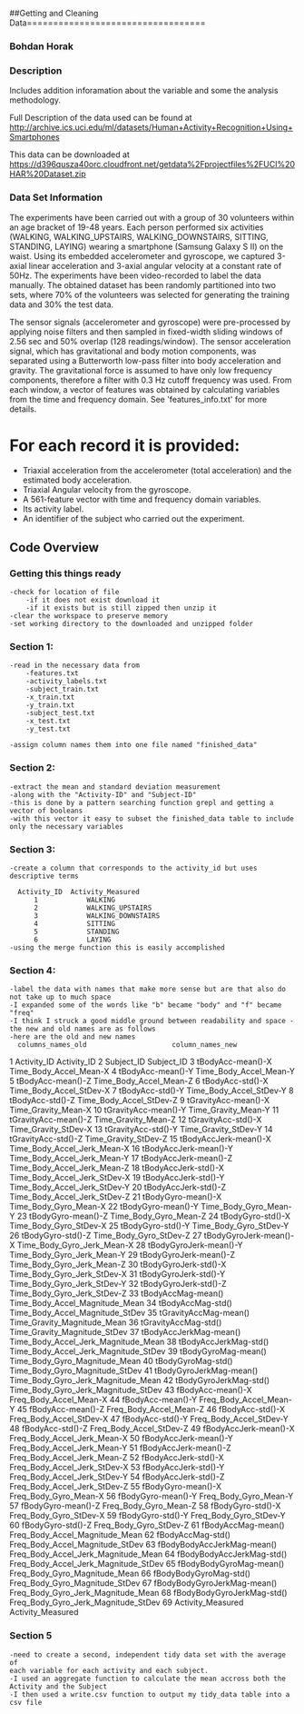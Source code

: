 ##Getting and Cleaning Data==================================

### Bohdan Horak

### Description 
Includes addition inforamation about the variable and some the analysis methodology.

Full Description of the data used can be found at 
http://archive.ics.uci.edu/ml/datasets/Human+Activity+Recognition+Using+Smartphones 

This data can be downloaded at 
https://d396qusza40orc.cloudfront.net/getdata%2Fprojectfiles%2FUCI%20HAR%20Dataset.zip 

### Data Set Information 

The experiments have been carried out with a group of 30 volunteers within an age bracket of 19-48 years. Each person performed six activities (WALKING, WALKING_UPSTAIRS, WALKING_DOWNSTAIRS, SITTING, STANDING, LAYING) wearing a smartphone (Samsung Galaxy S II) on the waist. Using its embedded accelerometer and gyroscope, we captured 3-axial linear acceleration and 3-axial angular velocity at a constant rate of 50Hz. The experiments have been video-recorded to label the data manually. The obtained dataset has been randomly partitioned into two sets, where 70% of the volunteers was selected for generating the training data and 30% the test data. 

The sensor signals (accelerometer and gyroscope) were pre-processed by applying noise filters and then sampled in fixed-width sliding windows of 2.56 sec and 50% overlap (128 readings/window). The sensor acceleration signal, which has gravitational and body motion components, was separated using a Butterworth low-pass filter into body acceleration and gravity. The gravitational force is assumed to have only low frequency components, therefore a filter with 0.3 Hz cutoff frequency was used. From each window, a vector of features was obtained by calculating variables from the time and frequency domain. See 'features_info.txt' for more details. 

For each record it is provided:
======================================

- Triaxial acceleration from the accelerometer (total acceleration) and the estimated body acceleration.
- Triaxial Angular velocity from the gyroscope. 
- A 561-feature vector with time and frequency domain variables. 
- Its activity label. 
- An identifier of the subject who carried out the experiment.

## Code Overview

### Getting this things ready
    -check for location of file
        -if it does not exist download it
        -if it exists but is still zipped then unzip it
    -clear the workspace to preserve memory
    -set working directory to the downloaded and unzipped folder
### Section 1:
    -read in the necessary data from
        -features.txt
        -activity_labels.txt
        -subject_train.txt
        -x_train.txt
        -y_train.txt
        -subject_test.txt
        -x_test.txt
        -y_test.txt
        
    -assign column names them into one file named "finished_data"
### Section 2:
    -extract the mean and standard deviation measurement
    -along with the "Activity-ID" and "Subject-ID"
    -this is done by a pattern searching function grepl and getting a vector of booleans
    -with this vector it easy to subset the finished_data table to include only the necessary variables
### Section 3:
    -create a column that corresponds to the activity_id but uses descriptive terms
   
      Activity_ID  Activity_Measured
          1            WALKING
          2            WALKING_UPSTAIRS
          3            WALKING_DOWNSTAIRS
          4            SITTING
          5            STANDING
          6            LAYING
    -using the merge function this is easily accomplished
### Section 4:
    -label the data with names that make more sense but are that also do not take up to much space 
    -I expanded some of the words like "b" became "body" and "f" became "freq"
    -I think I struck a good middle ground between readability and space - the new and old names are as follows
    -here are the old and new names 
      columns_names_old                     column_names_new
1                  Activity_ID                          Activity_ID
2                   Subject_ID                           Subject_ID
3            tBodyAcc-mean()-X               Time_Body_Accel_Mean-X
4            tBodyAcc-mean()-Y               Time_Body_Accel_Mean-Y
5            tBodyAcc-mean()-Z               Time_Body_Accel_Mean-Z
6             tBodyAcc-std()-X              Time_Body_Accel_StDev-X
7             tBodyAcc-std()-Y              Time_Body_Accel_StDev-Y
8             tBodyAcc-std()-Z              Time_Body_Accel_StDev-Z
9         tGravityAcc-mean()-X                  Time_Gravity_Mean-X
10        tGravityAcc-mean()-Y                  Time_Gravity_Mean-Y
11        tGravityAcc-mean()-Z                  Time_Gravity_Mean-Z
12         tGravityAcc-std()-X                 Time_Gravity_StDev-X
13         tGravityAcc-std()-Y                 Time_Gravity_StDev-Y
14         tGravityAcc-std()-Z                 Time_Gravity_StDev-Z
15       tBodyAccJerk-mean()-X          Time_Body_Accel_Jerk_Mean-X
16       tBodyAccJerk-mean()-Y          Time_Body_Accel_Jerk_Mean-Y
17       tBodyAccJerk-mean()-Z          Time_Body_Accel_Jerk_Mean-Z
18        tBodyAccJerk-std()-X         Time_Body_Accel_Jerk_StDev-X
19        tBodyAccJerk-std()-Y         Time_Body_Accel_Jerk_StDev-Y
20        tBodyAccJerk-std()-Z         Time_Body_Accel_Jerk_StDev-Z
21          tBodyGyro-mean()-X                Time_Body_Gyro_Mean-X
22          tBodyGyro-mean()-Y                Time_Body_Gyro_Mean-Y
23          tBodyGyro-mean()-Z                Time_Body_Gyro_Mean-Z
24           tBodyGyro-std()-X               Time_Body_Gyro_StDev-X
25           tBodyGyro-std()-Y               Time_Body_Gyro_StDev-Y
26           tBodyGyro-std()-Z               Time_Body_Gyro_StDev-Z
27      tBodyGyroJerk-mean()-X           Time_Body_Gyro_Jerk_Mean-X
28      tBodyGyroJerk-mean()-Y           Time_Body_Gyro_Jerk_Mean-Y
29      tBodyGyroJerk-mean()-Z           Time_Body_Gyro_Jerk_Mean-Z
30       tBodyGyroJerk-std()-X          Time_Body_Gyro_Jerk_StDev-X
31       tBodyGyroJerk-std()-Y          Time_Body_Gyro_Jerk_StDev-Y
32       tBodyGyroJerk-std()-Z          Time_Body_Gyro_Jerk_StDev-Z
33          tBodyAccMag-mean()       Time_Body_Accel_Magnitude_Mean
34           tBodyAccMag-std()      Time_Body_Accel_Magnitude_StDev
35       tGravityAccMag-mean()          Time_Gravity_Magnitude_Mean
36        tGravityAccMag-std()         Time_Gravity_Magnitude_StDev
37      tBodyAccJerkMag-mean()  Time_Body_Accel_Jerk_Magnitude_Mean
38       tBodyAccJerkMag-std() Time_Body_Accel_Jerk_Magnitude_StDev
39         tBodyGyroMag-mean()        Time_Body_Gyro_Magnitude_Mean
40          tBodyGyroMag-std()       Time_Body_Gyro_Magnitude_StDev
41     tBodyGyroJerkMag-mean()   Time_Body_Gyro_Jerk_Magnitude_Mean
42      tBodyGyroJerkMag-std()  Time_Body_Gyro_Jerk_Magnitude_StDev
43           fBodyAcc-mean()-X               Freq_Body_Accel_Mean-X
44           fBodyAcc-mean()-Y               Freq_Body_Accel_Mean-Y
45           fBodyAcc-mean()-Z               Freq_Body_Accel_Mean-Z
46            fBodyAcc-std()-X              Freq_Body_Accel_StDev-X
47            fBodyAcc-std()-Y              Freq_Body_Accel_StDev-Y
48            fBodyAcc-std()-Z              Freq_Body_Accel_StDev-Z
49       fBodyAccJerk-mean()-X          Freq_Body_Accel_Jerk_Mean-X
50       fBodyAccJerk-mean()-Y          Freq_Body_Accel_Jerk_Mean-Y
51       fBodyAccJerk-mean()-Z          Freq_Body_Accel_Jerk_Mean-Z
52        fBodyAccJerk-std()-X         Freq_Body_Accel_Jerk_StDev-X
53        fBodyAccJerk-std()-Y         Freq_Body_Accel_Jerk_StDev-Y
54        fBodyAccJerk-std()-Z         Freq_Body_Accel_Jerk_StDev-Z
55          fBodyGyro-mean()-X                Freq_Body_Gyro_Mean-X
56          fBodyGyro-mean()-Y                Freq_Body_Gyro_Mean-Y
57          fBodyGyro-mean()-Z                Freq_Body_Gyro_Mean-Z
58           fBodyGyro-std()-X               Freq_Body_Gyro_StDev-X
59           fBodyGyro-std()-Y               Freq_Body_Gyro_StDev-Y
60           fBodyGyro-std()-Z               Freq_Body_Gyro_StDev-Z
61          fBodyAccMag-mean()       Freq_Body_Accel_Magnitude_Mean
62           fBodyAccMag-std()      Freq_Body_Accel_Magnitude_StDev
63  fBodyBodyAccJerkMag-mean()  Freq_Body_Accel_Jerk_Magnitude_Mean
64   fBodyBodyAccJerkMag-std() Freq_Body_Accel_Jerk_Magnitude_StDev
65     fBodyBodyGyroMag-mean()        Freq_Body_Gyro_Magnitude_Mean
66      fBodyBodyGyroMag-std()       Freq_Body_Gyro_Magnitude_StDev
67 fBodyBodyGyroJerkMag-mean()   Freq_Body_Gyro_Jerk_Magnitude_Mean
68  fBodyBodyGyroJerkMag-std()  Freq_Body_Gyro_Jerk_Magnitude_StDev
69           Activity_Measured                    Activity_Measured

### Section 5
    -need to create a second, independent tidy data set with the average of 
    each variable for each activity and each subject. 
    -I used an aggregate function to calculate the mean accross both the Activity and the Subject
    -I then used a write.csv function to output my tidy_data table into a csv file
        
